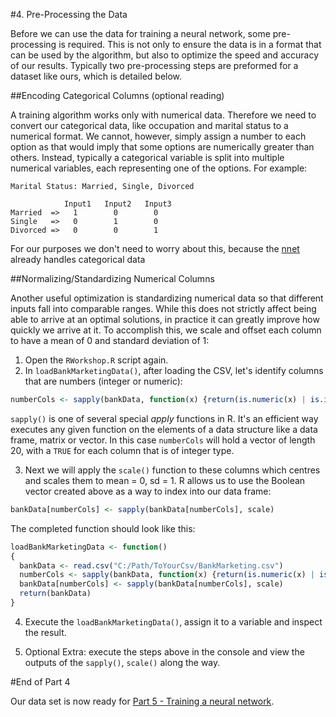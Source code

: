 #4. Pre-Processing the Data

Before we can use the data for training a neural network, some pre-processing is required. This is not only to ensure the data is in a format that can be used by the algorithm, but also to optimize the speed and accuracy of our results. Typically two pre-processing steps are preformed for a dataset like ours, which is detailed below.

##Encoding Categorical Columns (optional reading)

A training algorithm works only with numerical data. Therefore we need to convert our categorical data, like occupation and marital status to a numerical format. We cannot, however, simply assign a number to each option as that would imply that some options are numerically greater than others. Instead, typically a categorical variable is split into multiple numerical variables, each representing one of the options. For example:

```
Marital Status: Married, Single, Divorced

            Input1   Input2   Input3
Married  =>   1        0        0
Single   =>   0        1        0
Divorced =>   0        0        1
```

For our purposes we don't need to worry about this, because the [nnet](https://cran.r-project.org/web/packages/nnet/index.html) already handles categorical data


##Normalizing/Standardizing Numerical Columns

Another useful optimization is standardizing numerical data so that different inputs fall into comparable ranges. While this does not strictly affect being able to arrive at an optimal solutions, in practice it can greatly improve how quickly we arrive at it. To accomplish this, we scale and offset each column to have a mean of 0 and standard deviation of 1:

1. Open the `RWorkshop.R` script again.
2. In `loadBankMarketingData()`, after loading the CSV, let's identify columns that are numbers (integer or numeric):

  ```R
  numberCols <- sapply(bankData, function(x) {return(is.numeric(x) | is.integer(x))})
  ```
  
  `sapply()` is one of several special _apply_ functions in R. It's an efficient way executes any given function on the elements of a data structure like a data frame, matrix or vector. In this case `numberCols` will hold a vector of length 20, with a `TRUE` for each column that is of integer type.

3. Next we will apply the `scale()` function to these columns which centres and scales them to mean = 0, sd = 1. R allows us to use the Boolean vector created above as a way to index into our data frame:

  ```R
  bankData[numberCols] <- sapply(bankData[numberCols], scale)
  ```
  
  The completed function should look like this:
  
  ```R
  loadBankMarketingData <- function()
  {
    bankData <- read.csv("C:/Path/ToYourCsv/BankMarketing.csv")
    numberCols <- sapply(bankData, function(x) {return(is.numeric(x) | is.integer(x))})
    bankData[numberCols] <- sapply(bankData[numberCols], scale)
    return(bankData)
  }
  ```
  
4. Execute the `loadBankMarketingData()`, assign it to a variable and inspect the result.
  
5. Optional Extra: execute the steps above in the console and view the outputs of the `sapply()`, `scale()` along the way.
  
#End of Part 4

Our data set is now ready for [Part 5 - Training a neural network](Part5-Training-Neural-Net.md).
